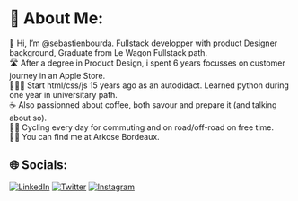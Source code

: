 <h1>💫 About Me:</h1>

<p>👋 Hi, I’m @sebastienbourda. Fullstack developper with product Designer background, Graduate from Le Wagon Fullstack path.<br>🛣 After a degree in Product Design, i spent 6 years focusses on customer journey in an Apple Store.<br>👨🏻‍💻 Start html/css/js 15 years ago as an autodidact. Learned python during one year in universitary path.<br>☕️ Also passionned about coffee, both savour and prepare it (and talking about so).<br>🚴🏻 Cycling every day for commuting and on road/off-road on free time.<br>🧗🏻 You can find me at Arkose Bordeaux. </p>

<h2>🌐 Socials:</h2>

<p></a> <a href="https://linkedin.com/in/www.linkedin.com/in/sebastien-bourda"><img src="https://img.shields.io/badge/LinkedIn-%230077B5.svg?logo=linkedin&logoColor=white" alt="LinkedIn" /></a>  <a href="https://twitter.com/@SebastienBourda"><img src="https://img.shields.io/badge/Twitter-%231DA1F2.svg?logo=Twitter&logoColor=white" alt="Twitter" /></a>  <a href="https://instagram.com/justcallmesebb"><img src="https://img.shields.io/badge/Instagram-%23E4405F.svg?logo=Instagram&logoColor=white" alt="Instagram" /></p>
